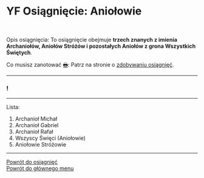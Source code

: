 # <span class="status status-list"><span class="status status-list">YF</span> Osiągnięcie: Aniołowie</span>
<br />

<span class="status status-title">Opis osiągnięcia:</span> To osiągnięcie obejmuje **trzech znanych z imienia Archaniołów, Aniołów Stróżów i pozostałych Aniołów z grona Wszystkich Świętych**.
<br />

<span class="status status-title">Co musisz zanotować [🖶](wszystkie_materialy_do_pobrania.md#osiagniecie-aniolowie):</span> Patrz na stronie o [zdobywaniu osiągnięć](jak_zdobywac_osiagniecia.md).
<br />

---
### <div class="colored centered">!</div>

---
<span class="status status-title">Lista:</span>
1. Archanioł Michał
1. Archanioł Gabriel
1. Archanioł Rafał
1. Wszyscy Święci (Aniołowie)
1. Aniołowie Stróżowie

---
[Powrót do osiągnięć](jak_zdobywac_osiagniecia.md)  
[Powrót do głównego menu](index.md)
